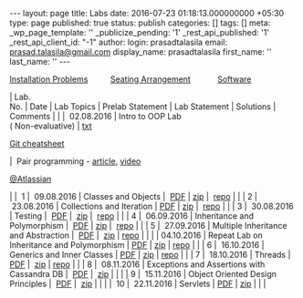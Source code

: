 --- layout: page title: Labs date: 2016-07-23 01:18:13.000000000 +05:30 type: page published: true status: publish categories: [] tags: [] meta: \_wp\_page\_template: '' \_publicize\_pending: '1' \_rest\_api\_published: '1' \_rest\_api\_client\_id: "-1" author: login: prasadtalasila email: prasad.talasila@gmail.com display\_name: prasadtalasila first\_name: '' last\_name: '' ---

[Installation Problems](https://goo.gl/forms/behYWswnThOhBl6I2) &nbsp; &nbsp; &nbsp; &nbsp;&nbsp; [Seating Arrangement](https://www.dropbox.com/s/g3c9h476h8tnh28/seatingArrangement_new_22_Aug.pdf?dl=1)&nbsp;&nbsp;&nbsp;&nbsp;&nbsp;&nbsp;&nbsp;&nbsp;&nbsp;&nbsp;&nbsp; [Software](ftp://10.1.9.209/)

| Lab.  
No. | Date | Lab Topics | Prelab Statement | Lab Statement | Solutions | Comments |
| | &nbsp;02.08.2016 | Intro to OOP Lab  
(&nbsp;Non-evaluative) | [txt](https://www.dropbox.com/s/wy2cecjf0jdcbgn/L0_outline.txt?dl=1)

[Git cheatsheet](https://www.dropbox.com/s/l671ftfqkrhs8pt/github-git-cheat-sheet.pdf?dl=1)

 | &nbsp;Pair programming - [article](https://www.dropbox.com/s/ixu6b4lnhcf0j8k/PairProgramming.pdf?dl=1), [video](http://10.1.1.242/moodle/pluginfile.php/84538/mod_folder/content/0/pairprogramming_students.mov.rar?forcedownload=1)

[@Atlassian](https://www.youtube.com/watch?v=fQ-x-T34z9w)

 |
| &nbsp;1 | &nbsp;09.08.2016 | Classes and Objects | &nbsp;[PDF](https://www.dropbox.com/s/61dah1zk1ecd5h5/Lab1_prelab.pdf?dl=1) | [zip](https://www.dropbox.com/s/h1k0gnls0yroilu/Lab-1.zip?dl=1) | &nbsp;[repo](https://autolab.bits-goa.ac.in/lab_author/lab1/) | |
| 2 | &nbsp;23.08.2016 | Collections and Iteration | [PDF](https://www.dropbox.com/s/cc0ig8z6keembaa/Lab2_prelab.pdf?dl=1) | [zip](https://www.dropbox.com/s/2xd5i1iiti1done/Lab-2.zip?dl=1) | &nbsp;[repo](https://autolab.bits-goa.ac.in/lab_author/lab2/) | |
| 3 | &nbsp;30.08.2016 | Testing | &nbsp;[PDF](https://www.dropbox.com/s/845qtexhxib81aw/Lab3_prelab.pdf?dl=1) | &nbsp;[zip](https://www.dropbox.com/s/7gvfqmas0z4ykb4/lab3.zip?dl=1) | &nbsp;[repo](https://autolab.bits-goa.ac.in/lab_author/lab3/) | |
| 4 | &nbsp;06.09.2016 | Inheritance and Polymorphism | &nbsp;[PDF](https://www.dropbox.com/s/dav5uh4gahzeb4v/Lab4_Prelab.pdf?dl=1) | [zip](https://www.dropbox.com/s/lpyfi4vclyugvx6/Lab-4.rar?dl=1) | &nbsp;[repo](http://autolab.bits-goa.ac.in/lab_author/lab4) | |
| 5 | &nbsp;27.09.2016 | Multiple Inheritance and Abstraction | &nbsp;[PDF](https://www.dropbox.com/s/c398tjttpkkwkps/Lab5_Prelab.pdf?dl=1) | &nbsp;[zip](https://www.dropbox.com/s/ve1dz92w9xcyyvp/lab-5.zip?dl=1) | [repo](https://autolab.bits-goa.ac.in/lab_author/lab5/) | |
| | 04.10.2016 | Repeat Lab on Inheritance and Polymorphism | [PDF](https://www.dropbox.com/s/38w7rix6n228f31/Lab4R_Prelab.pdf?dl=1) | [zip](https://www.dropbox.com/s/dtuv29nieyali7p/Lab-4-repeat.zip?dl=1) | [repo](https://autolab.bits-goa.ac.in/lab_author/lab4_repeat) | |
| 6 | &nbsp;16.10.2016 | Generics and Inner Classes | [PDF](https://www.dropbox.com/s/tmyi4vds4x1njpe/Lab6_Prelab.pdf?dl=1) | [zip](https://www.dropbox.com/s/qd2x2uxe97cl3zz/Lab-6.zip?dl=1) | [repo](http://autolab.bits-goa.ac.in/lab_author/lab6) | |
| 7 | &nbsp;18.10.2016 | Threads | [PDF](https://www.dropbox.com/s/vrnatwjyoc73ct7/Lab7_Prelab.pdf?dl=1) | &nbsp;[zip](https://www.dropbox.com/s/bv7nm6uuley92we/Lab7.zip?dl=1) | [repo](http://autolab.bits-goa.ac.in/lab_author/lab7) | |
| 8 | &nbsp;08.11.2016 | Exceptions and Assertions with Cassandra DB | &nbsp;[PDF](https://www.dropbox.com/s/vf54bocjy5prpmm/Lab8_Prelab.pdf?dl=1) | &nbsp;[zip](https://www.dropbox.com/s/sqiet8tp9p2l83u/Lab-8.zip?dl=1) | | |
| 9 | &nbsp;15.11.2016 | Object Oriented Design Principles | &nbsp;[PDF](https://www.dropbox.com/s/xr5q8rko0r291fh/Lab9_Prelab.pdf?dl=1) | &nbsp;[zip](https://www.dropbox.com/s/1g612vqsnmzt6jw/Lab-9.zip?dl=1) | | |
| &nbsp;10 | &nbsp;22.11.2016 | Servlets | [PDF](https://www.dropbox.com/s/vweprv3gwo9vr3f/Lab10_Prelab.pdf?dl=1) | [zip](https://www.dropbox.com/s/6ge1e05plglmmtu/Lab-10.zip?dl=1) | | |

